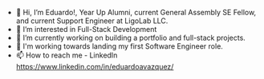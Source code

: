 - 👋 Hi, I’m Eduardo!, Year Up Alumni, current General Assembly SE Fellow, and current Support Engineer at LigoLab LLC.
- 👀 I’m interested in Full-Stack Development
- 🌱 I’m currently working on building a portfolio and full-stack projects.
- 💞️ I'm working towards landing my first Software Engineer role.
- 📫 How to reach me - LinkedIn https://www.linkedin.com/in/eduardoavazquez/

<!---
vazquezea96/vazquezea96 is a ✨ special ✨ repository because its `README.md` (this file) appears on your GitHub profile.
You can click the Preview link to take a look at your changes.
--->
